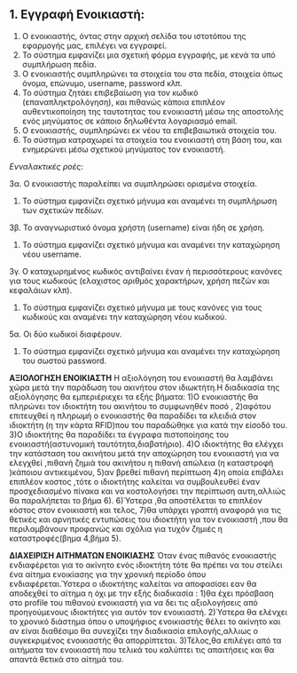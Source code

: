 **1. Εγγραφή Ενοικιαστή:**
---
  1. Ο ενοικιαστής, όντας στην αρχική σελίδα του ιστοτόπου της εφαρμογής μας, επιλέγει να εγγραφεί.
  2. Το σύστημα εμφανίζει μια σχετική φόρμα εγγραφής, με κενά τα υπό συμπλήρωση πεδία.
  3. Ο ενοικιαστής συμπληρώνει τα στοιχεία του στα πεδία, στοιχεία όπως όνομα, επώνυμο, username, password κλπ.
  4. Το σύστημα ζητάει επιβεβαίωση για τον κωδικό (επαναπληκτρολόγηση), και πιθανώς κάποια επιπλέον αυθεντικοποίηση
    της ταυτοτητας του ενοικιαστή μέσω της αποστολής ενός μηνύματος σε κάποιο δηλωθέντα λογαριασμό email.
  5. Ο ενοικιαστής, συμπληρώνει εκ νέου τα επιβεβαιωτικά στοιχεία του.
  6. Το σύστημα κατραχωρεί τα στοιχεία του ενοικιαστή στη βάση του, και ενημερώνει μέσω σχετικού μηνύματος τον ενοικιαστή.
  
  *Ενναλακτικές ροές:*
  
  3α. Ο ενοικιαστής παραλείπει να συμπληρώσει ορισμένα στοιχεία. 
  1. Το σύστημα εμφανίζει σχετικό μήνυμα και αναμένει τη συμπλήρωση των σχετικών πεδίων.
   
  3β. Το αναγνωριστικό όνομα χρήστη (username) είναι ήδη σε χρήση.
  1. Το σύστημα εμφανίζει σχετικό μήνυμα και αναμένει την καταχώρηση νέου username.
   
  3γ. Ο καταχωρημένος κωδικός αντιβαίνει έναν ή περισσότερους κανόνες για τους κωδικούς (ελαχιστος αριθμός χαρακτήρων,
  χρήση πεζών και κεφαλάιων κλπ).
  1. Το σύστημα εμφανίζει σχετικό μήνυμα με τους κανόνες για τους κωδικούς και αναμένει την καταχώρηση νέου κωδικού.
  
  5α. Οι δύο κωδικοί διαφέρουν.
  1. Το σύστημα εμφανίζει σχετικό μήνυμα και αναμένει την καταχώρηση του σωστού password.


  __ΑΞΙΟΛΟΓΗΣΗ ΕΝΟΙΚΙΑΣΤΗ__
Η αξιολόγηση του ενοικιαστή θα λαμβάνει χώρα μετά την παράδωση του ακινήτου στον ιδιωκτήτη.Η διαδικασία της αξιολόγησης θα εμπεριέριεχει τα εξής βήματα:
1)Ο ενοικιαστής θα πληρώνει τον ιδιοκτήτη του ακινήτου το συμφωνηθέν ποσό ,
2)αφότου επιτευχθεί η πληρωμή ο ενοικιαστής θα παραδίδει τα κλειδιά στον ιδιοκτήτη (η την κάρτα RFID)που του παραδώθηκε για κατά την είσοδό του.
3)Ο ιδιοκτήτης θα παραδίδει τα έγγραφα πιστοποίησης του ενοικιαστή(αστυνομική ταυτότητα,διαβατήριο).
4)Ο ιδιοκτήτης θα ελέγχει την κατάσταση του ακινήτου μετά την αποχώρηση του ενοικιαστή για να ελεγχθεί ,πιθανή ζημιά του ακινήτου η πιθανή απώλεια (η καταστροφή )κάποιου αντικειμένου,
5)αν βρεθεί πιθανή περίπτωση 4)η οποία επιβάλει επιπλέον κοστος ,τότε ο ιδιοκτήτης καλείται να συμβουλευθεί έναν προσχεδιασμένο πίνακα και να κοστολογήσει την περίπτωση αυτη,αλλιώς θα παραλήπεται το βήμα 6).
6)Ύστερα ,θα αποστέλεται το επιπλέον κόστος στον ενοικιαστή και τελος,
7)θα υπάρχει γραπτή αναφορά για τις θετικές και αρνητικές εντυπώσεις του ιδιοκτήτη για τον ενοικιαστή ,που θα περιλαμβάνουν προφανώς και σχόλια για τυχόν ζημιές η καταστροφές(βημα 4,βήμα 5).


__ΔΙΑΧΕΙΡΙΣΗ ΑΙΤΗΜΑΤΩΝ ΕΝΟΙΚΙΑΣΗΣ__
Όταν ένας πιθανός ενοικιαστής ενδιαφέρεται για το ακίνητο ενός ιδιοκτήτη τότε θα πρέπει να του στείλει ένα αίτημα ενοικίασης για την χρονική περίοδο όπου ενδιαφέρεται.Ύστερα ο ιδιοκτήτης καλείται να αποφασίσει εαν θα αποδεχθεί το αίτημα η όχι με την εξής διαδικασία :
1)θα έχει πρόσβαση στο profile του πιθανού ενοικιαστή για να δει τις αξιολογήσεις από προηγούμενους ιδιοκτήτες για αυτόν τον ενοικιαστή.
2)Ύστερα θα ελένχει το χρονικό διάστημα όπου ο υποψήφιος ενοικιαστής θέλει το ακίνητο και αν είναι διαθέσιμο θα συνεχίζει την διαδικασία επιλογής,αλλιως ο συγκεκριμένος ενοικιαστής θα απορρίπτεται.
3)Τέλος,θα επιλέγει από τα αιτήματα τον ενοικιαστή που τελικά του καλύπτει τις απαιτήσεις και θα απαντά θετικά στο αίτημά του.  


